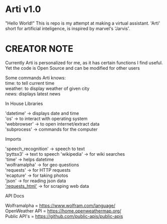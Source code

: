 # Arti v1.0

"Hello World!"
This is repo is my attempt at making a virtual assistant. 'Arti' short for artificial inteligence, is inspired by marvel's 'Jarvis'. 

# CREATOR NOTE 
Currently Arti is personalized for me, as it has certain functions I find useful. Yet the code is Open Source and can be modified for other users

Some commands Arti knows:   
time: to tell current time  
weather: to display weather of given city   
news: displays latest news  

In House Libraries

'datetime' -> displays date and time    
'os' -> to interact with operating system   
'webbrowser' -> to open internet/extract data   
'subprocess' -> commands for the computer   

Imports

'speech_recognition' -> speech to text  
'pyttsx3' -> text to speech 
'wikipedia' -> for wiki searches    
'time' -> helps datetime    
'wolframalpha' -> for geo questions  
'requests' -> for HTTP requests     
'ecapture' -> for taking photos     
'json' -> for reading json data   
<a href="https://docs.python-requests.org/projects/requests-html/en/stable/">'requests_html'</a>  -> for scraping web data


API Docs

Wolframalpha = https://www.wolfram.com/language/    
OpenWeather API = https://home.openweathermap.org/  
Public API's = https://github.com/public-apis/public-apis 


<!--
Other Docs

https://github.com/mmirthula02/AI-Personal-Voice-assistant-using-Python/blob/master/venv/virtual.py

https://practicaldatascience.co.uk/data-science/how-to-scrape-google-search-results-using-python 


-->